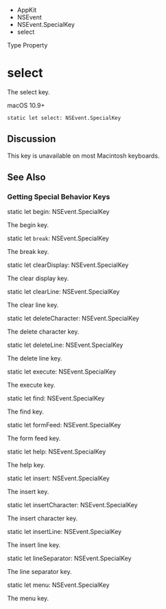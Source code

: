 

- AppKit
- NSEvent
- NSEvent.SpecialKey
-  select 

Type Property

# select

The select key.

macOS 10.9+

``` source
static let select: NSEvent.SpecialKey
```

## Discussion

This key is unavailable on most Macintosh keyboards.

## See Also

### Getting Special Behavior Keys

static let begin: NSEvent.SpecialKey

The begin key.

static let `break`: NSEvent.SpecialKey

The break key.

static let clearDisplay: NSEvent.SpecialKey

The clear display key.

static let clearLine: NSEvent.SpecialKey

The clear line key.

static let deleteCharacter: NSEvent.SpecialKey

The delete character key.

static let deleteLine: NSEvent.SpecialKey

The delete line key.

static let execute: NSEvent.SpecialKey

The execute key.

static let find: NSEvent.SpecialKey

The find key.

static let formFeed: NSEvent.SpecialKey

The form feed key.

static let help: NSEvent.SpecialKey

The help key.

static let insert: NSEvent.SpecialKey

The insert key.

static let insertCharacter: NSEvent.SpecialKey

The insert character key.

static let insertLine: NSEvent.SpecialKey

The insert line key.

static let lineSeparator: NSEvent.SpecialKey

The line separator key.

static let menu: NSEvent.SpecialKey

The menu key.


